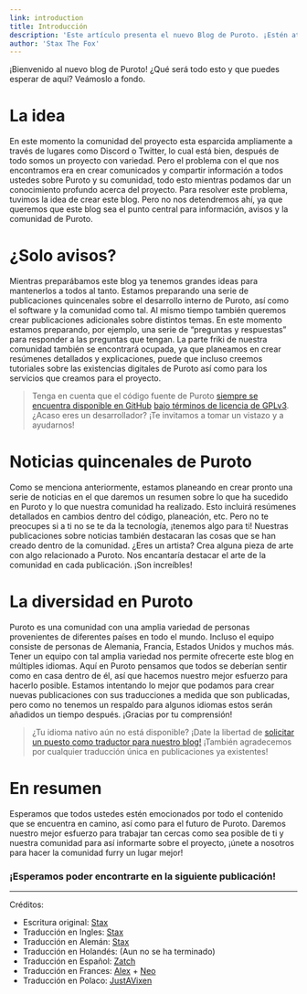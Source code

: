 ```yaml
---
link: introduction
title: Introducción
description: 'Este artículo presenta el nuevo Blog de Puroto. ¡Estén atentos para contenido increíble!'
author: 'Stax The Fox'
---
```


¡Bienvenido al nuevo blog de Puroto! ¿Qué será todo esto y que puedes esperar de aquí? Veámoslo a fondo.

# La idea
En este momento la comunidad del proyecto esta esparcida ampliamente a través de lugares como Discord o Twitter, lo cual está bien, después de todo somos un proyecto con variedad. Pero el problema con el que nos encontramos era en crear comunicados y compartir información a todos ustedes sobre Puroto y su comunidad, todo esto mientras podamos dar un conocimiento profundo acerca del proyecto. Para resolver este problema, tuvimos la idea de crear este blog. Pero no nos detendremos ahí, ya que queremos que este blog sea el punto central para información, avisos y la comunidad de Puroto.

# ¿Solo avisos?
Mientras preparábamos este blog ya tenemos grandes ideas para mantenerlos a todos al tanto. Estamos preparando una serie de publicaciones quincenales sobre el desarrollo interno de Puroto, así como el software y la comunidad como tal. Al mismo tiempo también queremos crear publicaciones adicionales sobre distintos temas. En este momento estamos preparando, por ejemplo, una serie de “preguntas y respuestas” para responder a las preguntas que tengan. 
La parte friki de nuestra comunidad también se encontrará ocupada, ya que planeamos en crear resúmenes detallados y explicaciones, puede que incluso creemos tutoriales sobre las existencias digitales de Puroto así como para los servicios que creamos para el proyecto.
> Tenga en cuenta que el código fuente de Puroto [siempre se encuentra disponible en GitHub]( https://github.com/PurotoApp) [bajo términos de licencia de GPLv3]( https://github.com/PurotoApp/authfox/blob/main/LICENSE). ¿Acaso eres un desarrollador? ¡Te invitamos a tomar un vistazo y a ayudarnos!

# Noticias quincenales de Puroto
Como se menciona anteriormente, estamos planeando en crear pronto una serie de noticias en el que daremos un resumen sobre lo que ha sucedido en Puroto y lo que nuestra comunidad ha realizado. Esto incluirá resúmenes detallados en cambios dentro del código, planeación, etc. Pero no te preocupes si a ti no se te da la tecnología, ¡tenemos algo para ti! Nuestras publicaciones sobre noticias también destacaran las cosas que se han creado dentro de la comunidad. ¿Eres un artista? Crea alguna pieza de arte con algo relacionado a Puroto. Nos encantaría destacar el arte de la comunidad en cada publicación. ¡Son increíbles!

# La diversidad en Puroto
Puroto es una comunidad con una amplia variedad de personas provenientes de diferentes países en todo el mundo. Incluso el equipo consiste de personas de Alemania, Francia, Estados Unidos y muchos más. Tener un equipo con tal amplia variedad nos permite ofrecerte este blog en múltiples idiomas. Aquí en Puroto pensamos que todos se deberían sentir como en casa dentro de él, así que hacemos nuestro mejor esfuerzo para hacerlo posible. 
Estamos intentando lo mejor que podamos para crear nuevas publicaciones con sus traducciones a medida que son publicadas, pero como no tenemos un respaldo para algunos idiomas estos serán añadidos un tiempo después. ¡Gracias por tu comprensión!
> ¿Tu idioma nativo aún no está disponible? ¡Date la libertad de [solicitar un puesto como traductor para nuestro blog!](https://apply.puroto.net/) ¡También agradecemos por cualquier traducción única en publicaciones ya existentes!

# En resumen
Esperamos que todos ustedes estén emocionados por todo el contenido que se encuentra en camino, así como para el futuro de Puroto. Daremos nuestro mejor esfuerzo para trabajar tan cercas como sea posible de ti y nuestra comunidad para así informarte sobre el proyecto, ¡únete a nosotros para hacer la comunidad furry un lugar mejor!

### ¡Esperamos poder encontrarte en la siguiente publicación!

---

Créditos:
- Escritura original: [Stax](https://twitter.com/staxthefox)
- Traducción en Ingles: [Stax](https://twitter.com/staxthefox)
- Traducción en Alemán: [Stax](https://twitter.com/staxthefox)
- Traducción en Holandés: (Aun no se ha terminado)
- Traducción en Español: [Zatch](https://twitter.com/ZatchyBeeps)
- Traducción en Frances: [Alex](https://twitter.com/alekuso_) + [Neo](https://twitter.com/Ammie_Neo)
- Traducción en Polaco: [JustAVixen](https://github.com/JustFoxx)